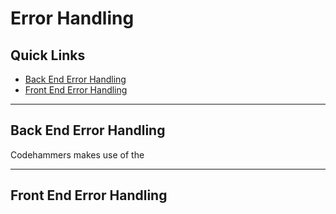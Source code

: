 # Error Handling

## Quick Links

- [Back End Error Handling](#backend)
- [Front End Error Handling](#frontend)

<hr>

<a id="backend"></a>

## Back End Error Handling

Codehammers makes use of the 

<hr>

<a id="frontend"></a>

## Front End Error Handling
